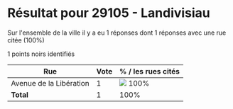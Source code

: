 # Résultat pour 29105 - Landivisiau

Sur l'ensemble de la ville il y a eu 1 réponses dont 1 réponses avec une rue citée (100%)

1 points noirs identifiés

| Rue | Vote | % / les rues cités|
|-----|------|-------------------|
| Avenue de la Libération | 1 | <img src="../../img/bar_100.gif" />&nbsp;100%|
| **Total** | 1 | 100%|

